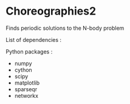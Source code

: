 # Choreographies2
Finds periodic solutions to the N-body problem



List of dependencies :

Python packages :
  - numpy 
  - cython
  - scipy
  - matplotlib
  - sparseqr
  - networkx
